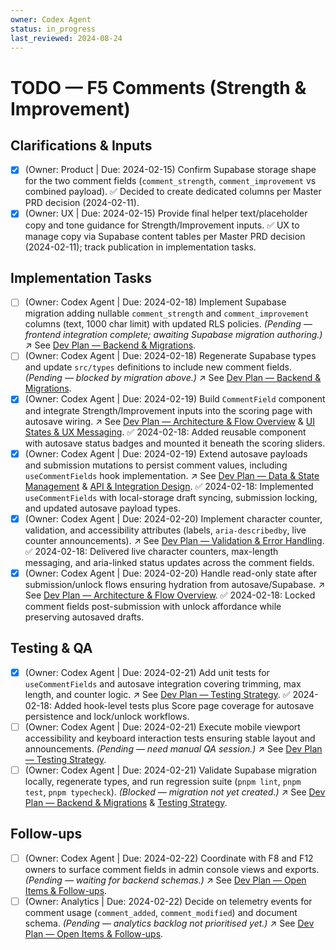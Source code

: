 ```yaml
---
owner: Codex Agent
status: in_progress
last_reviewed: 2024-08-24
---
```


# TODO — F5 Comments (Strength & Improvement)

## Clarifications & Inputs
- [x] (Owner: Product | Due: 2024-02-15) Confirm Supabase storage shape for the two comment fields (`comment_strength`, `comment_improvement` vs combined payload). ✅ Decided to create dedicated columns per Master PRD decision (2024-02-11).
- [x] (Owner: UX | Due: 2024-02-15) Provide final helper text/placeholder copy and tone guidance for Strength/Improvement inputs. ✅ UX to manage copy via Supabase content tables per Master PRD decision (2024-02-11); track publication in implementation tasks.

## Implementation Tasks
- [ ] (Owner: Codex Agent | Due: 2024-02-18) Implement Supabase migration adding nullable `comment_strength` and `comment_improvement` columns (text, 1000 char limit) with updated RLS policies. *(Pending — frontend integration complete; awaiting Supabase migration authoring.)* ↗️ See [Dev Plan — Backend & Migrations](devplan_F5.md#backend--migrations).
- [ ] (Owner: Codex Agent | Due: 2024-02-18) Regenerate Supabase types and update `src/types` definitions to include new comment fields. *(Pending — blocked by migration above.)* ↗️ See [Dev Plan — Backend & Migrations](devplan_F5.md#backend--migrations).
- [x] (Owner: Codex Agent | Due: 2024-02-19) Build `CommentField` component and integrate Strength/Improvement inputs into the scoring page with autosave wiring. ↗️ See [Dev Plan — Architecture & Flow Overview](devplan_F5.md#architecture--flow-overview) & [UI States & UX Messaging](devplan_F5.md#ui-states--ux-messaging). ✅ 2024-02-18: Added reusable component with autosave status badges and mounted it beneath the scoring sliders.
- [x] (Owner: Codex Agent | Due: 2024-02-19) Extend autosave payloads and submission mutations to persist comment values, including `useCommentFields` hook implementation. ↗️ See [Dev Plan — Data & State Management](devplan_F5.md#data--state-management) & [API & Integration Design](devplan_F5.md#api--integration-design). ✅ 2024-02-18: Implemented `useCommentFields` with local-storage draft syncing, submission locking, and updated autosave payload types.
- [x] (Owner: Codex Agent | Due: 2024-02-20) Implement character counter, validation, and accessibility attributes (labels, `aria-describedby`, live counter announcements). ↗️ See [Dev Plan — Validation & Error Handling](devplan_F5.md#validation--error-handling). ✅ 2024-02-18: Delivered live character counters, max-length messaging, and aria-linked status updates across the comment fields.
- [x] (Owner: Codex Agent | Due: 2024-02-20) Handle read-only state after submission/unlock flows ensuring hydration from autosave/Supabase. ↗️ See [Dev Plan — Architecture & Flow Overview](devplan_F5.md#architecture--flow-overview). ✅ 2024-02-18: Locked comment fields post-submission with unlock affordance while preserving autosaved drafts.

## Testing & QA
- [x] (Owner: Codex Agent | Due: 2024-02-21) Add unit tests for `useCommentFields` and autosave integration covering trimming, max length, and counter logic. ↗️ See [Dev Plan — Testing Strategy](devplan_F5.md#testing-strategy). ✅ 2024-02-18: Added hook-level tests plus Score page coverage for autosave persistence and lock/unlock workflows.
- [ ] (Owner: Codex Agent | Due: 2024-02-21) Execute mobile viewport accessibility and keyboard interaction tests ensuring stable layout and announcements. *(Pending — need manual QA session.)* ↗️ See [Dev Plan — Testing Strategy](devplan_F5.md#testing-strategy).
- [ ] (Owner: Codex Agent | Due: 2024-02-21) Validate Supabase migration locally, regenerate types, and run regression suite (`pnpm lint`, `pnpm test`, `pnpm typecheck`). *(Blocked — migration not yet created.)* ↗️ See [Dev Plan — Backend & Migrations](devplan_F5.md#backend--migrations) & [Testing Strategy](devplan_F5.md#testing-strategy).

## Follow-ups
- [ ] (Owner: Codex Agent | Due: 2024-02-22) Coordinate with F8 and F12 owners to surface comment fields in admin console views and exports. *(Pending — waiting for backend schemas.)* ↗️ See [Dev Plan — Open Items & Follow-ups](devplan_F5.md#open-items--follow-ups).
- [ ] (Owner: Analytics | Due: 2024-02-22) Decide on telemetry events for comment usage (`comment_added`, `comment_modified`) and document schema. *(Pending — analytics backlog not prioritised yet.)* ↗️ See [Dev Plan — Open Items & Follow-ups](devplan_F5.md#open-items--follow-ups).
